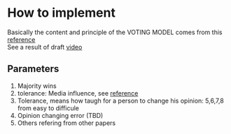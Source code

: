 # How to implement
Basically the content and principle of the VOTING MODEL comes from this  [reference](AGENT-BASED-MODELING.pdf)  
See a result of draft [video](votingmodel.mp4)
## Parameters
1. Majority wins
2. tolerance: Media influence, see [reference](AGENT-BASED-MODELING.pdf)
3. Tolerance, means how taugh for a person to change his opinion: 5,6,7,8 from easy to difficule
4. Opinion changing error (TBD)
5. Others refering from other papers

